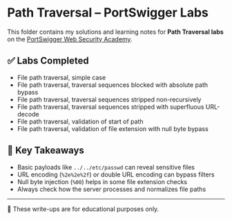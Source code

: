# Path Traversal – PortSwigger Labs

This folder contains my solutions and learning notes for **Path Traversal labs** on the [PortSwigger Web Security Academy](https://portswigger.net/web-security/all-labs#path-traversal).

## ✅ Labs Completed

- File path traversal, simple case
- File path traversal, traversal sequences blocked with absolute path bypass
- File path traversal, traversal sequences stripped non-recursively
- File path traversal, traversal sequences stripped with superfluous URL-decode
- File path traversal, validation of start of path
- File path traversal, validation of file extension with null byte bypass

## 🧠 Key Takeaways

- Basic payloads like `../../etc/passwd` can reveal sensitive files
- URL encoding (`%2e%2e%2f`) or double URL encoding can bypass filters
- Null byte injection (`%00`) helps in some file extension checks
- Always check how the server processes and normalizes file paths

---

📌 These write-ups are for educational purposes only.


